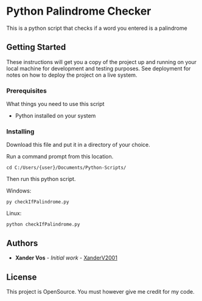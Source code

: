 # Python Palindrome Checker
This is a python script that checks if a word you entered is a palindrome

## Getting Started

These instructions will get you a copy of the project up and running on your local machine for development and testing purposes. See deployment for notes on how to deploy the project on a live system.

### Prerequisites

What things you need to use this script

- Python installed on your system

### Installing

Download this file and put it in a directory of your choice.

Run a command prompt from this location.

```
cd C:/Users/{user}/Documents/Python-Scripts/
```

Then run this python script.

Windows:
```
py checkIfPalindrome.py
```

Linux:
```
python checkIfPalindrome.py
```

## Authors

* **Xander Vos** - *Initial work* - [XanderV2001](https://github.com/XanderV2001)

## License

This project is OpenSource.
You must however give me credit for my code.
